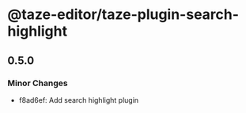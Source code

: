 # @taze-editor/taze-plugin-search-highlight

## 0.5.0

### Minor Changes

- f8ad6ef: Add search highlight plugin
